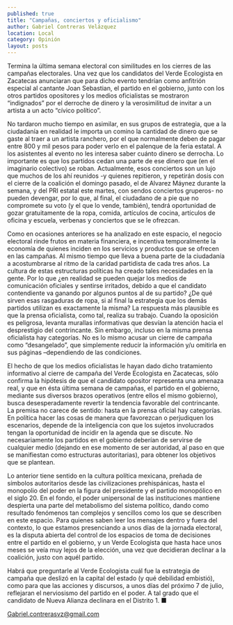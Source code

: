 ```yaml
---
published: true
title: "Campañas, conciertos y oficialismo"
author: Gabriel Contreras Velázquez
location: Local
category: Opinión
layout: posts
---
```


Termina la última semana electoral con similitudes en los cierres de las campañas electorales. Una vez que los candidatos del Verde Ecologista en Zacatecas anunciaran que para dicho evento tendrían como anfitrión especial al cantante Joan Sebastian, el partido en el gobierno, junto con los otros partidos opositores y los medios oficialistas se mostraron “indignados” por el derroche de dinero y la verosimilitud de invitar a un artista a un acto “cívico político”.

No tardaron mucho tiempo en asimilar, en sus grupos de estrategia, que a la ciudadanía en realidad le importa un comino la cantidad de dinero que se gaste al traer a un artista ranchero, por el que normalmente deben de pagar entre 800 y mil pesos para poder verlo en el palenque de la feria estatal. A los asistentes al evento no les interesa saber cuánto dinero se derrocha. Lo importante es que los partidos cedan una parte de ese dinero que (en el imaginario colectivo) se roban.
Actualmente, esos conciertos son un lujo que muchos de los ahí reunidos -y quienes repitieron, y repetirán dosis con el cierre de la coalición el domingo pasado, el de Alvarez Máynez durante la semana, y del PRI estatal este martes, con sendos conciertos gruperos- no pueden devengar, por lo que, al final, el ciudadano de a pie que no compromete su voto (y el que lo vende, también), tendrá oportunidad de gozar gratuitamente de la ropa, comida, artículos de cocina, artículos de oficina y escuela, verbenas y conciertos que se le ofrezcan. 

Como en ocasiones anteriores se ha analizado en este espacio, el negocio electoral rinde frutos en materia financiera, e incentiva temporalmente la economía de quienes inciden en los servicios y productos que se ofrecen en las campañas. Al mismo tiempo que lleva a buena parte de la ciudadanía a acostumbrarse al ritmo de la caridad partidista de cada tres años. La cultura de estas estructuras políticas ha creado tales necesidades en la gente.
Por lo que ¿en realidad se pueden quejar los medios de comunicación oficiales y sentirse irritados, debido a que el candidato contendiente va ganando por algunos puntos al de su partido? ¿De qué sirven esas rasgaduras de ropa, si al final la estrategia que los demás partidos utilizan es exactamente la misma? 
La respuesta más plausible es que la prensa oficialista, como tal, realiza su trabajo. Cuando la oposición es peligrosa, levanta murallas informativas que desvían la atención hacia el desprestigio del contrincante. Sin embargo, incluso en la misma prensa oficialista hay categorías. No es lo mismo acusar un cierre de campaña como “desangelado”, que simplemente reducir la información y/u omitirla en sus páginas –dependiendo de las condiciones. 

El hecho de que los medios oficialistas le hayan dado dicho tratamiento informativo al cierre de campaña del Verde Ecologista en Zacatecas, sólo confirma la hipótesis de que el candidato opositor representa una amenaza real, y que en ésta última semana de campañas, el partido en el gobierno, mediante sus diversos brazos operativos (entre ellos el mismo gobierno), busca desesperadamente revertir la tendencia favorable del contrincante. La premisa no carece de sentido: hasta en la prensa oficial hay categorías. 
En política hacer las cosas de manera que favorezcan o perjudiquen los escenarios, depende de la inteligencia con que los sujetos involucrados tengan la oportunidad de incidir en la agenda que se discute. No necesariamente los partidos en el gobierno deberían de servirse de cualquier medio (dejando en ese momento de ser autoridad, al paso en que se manifiestan como estructuras autoritarias), para obtener los objetivos que se plantean. 

Lo anterior tiene sentido en la cultura política mexicana, preñada de símbolos autoritarios desde las civilizaciones prehispánicas, hasta el monopolio del poder en la figura del presidente y el partido monopólico en el siglo 20. En el fondo, el poder unipersonal de las instituciones mantiene despierta una parte del metabolismo del sistema político, dando como resultado fenómenos tan complejos y sencillos como los que se describen en este espacio.
Para quienes saben leer los mensajes dentro y fuera del contexto, lo que estamos presenciando a unos días de la jornada electoral, es la disputa abierta del control de los espacios de toma de decisiones entre el partido en el gobierno, y un Verde Ecologista que hasta hace unos meses se veía muy lejos de la elección, una vez que decidieran declinar a la coalición, justo con aquél partido. 

Habrá que preguntarle al Verde Ecologista cuál fue la estrategia de campaña que deslizó en la capital del estado (y qué debilidad embistió), como para que las acciones y discursos, a unos días del próximo 7 de julio, reflejaran el nerviosismo del partido en el poder. A tal grado que el candidato de Nueva Alianza declinara en el Distrito 1. ■

Gabriel.contrerasvz@gmail.com
